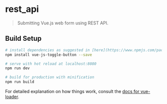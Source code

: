 # rest_api

> Submitting Vue.js web form using REST API.

## Build Setup

``` bash
# install dependencies as suggested in [here](https://www.npmjs.com/package/vue-js-toggle-button)
npm install vue-js-toggle-button --save

# serve with hot reload at localhost:8080
npm run dev

# build for production with minification
npm run build
```

For detailed explanation on how things work, consult the [docs for vue-loader](http://vuejs.github.io/vue-loader).
